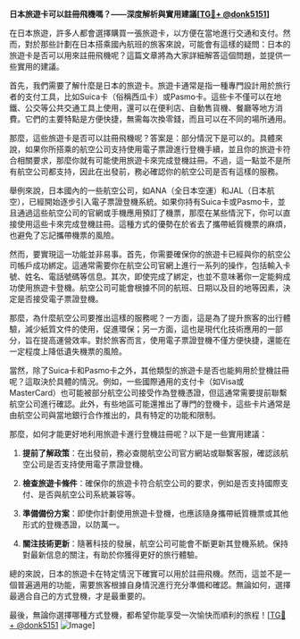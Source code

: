 **日本旅遊卡可以註冊飛機嗎？——深度解析與實用建議[[TG💪+ @donk5151](https://t.me/s/donk5151)]**

在日本旅遊，許多人都會選擇購買一張旅遊卡，以方便在當地進行交通和支付。然而，對於那些計劃在日本搭乘國內航班的旅客來說，可能會有這樣的疑問：日本的旅遊卡是否可以用來註冊飛機呢？這篇文章將為大家詳細解答這個問題，並提供一些實用的建議。

首先，我們需要了解什麼是日本的旅遊卡。旅遊卡通常是指一種專門設計用於旅行者的支付工具，比如Suica卡（俗稱西瓜卡）或Pasmo卡。這些卡不僅可以在地鐵、公交等公共交通工具上使用，還可以在便利店、自動售貨機、餐廳等地方消費。它們的主要特點是方便快捷，無需每次換零錢，而且可以在不同的場所通用。

那麼，這些旅遊卡是否可以註冊飛機呢？答案是：部分情況下是可以的。具體來說，如果你所搭乘的航空公司支持使用電子票證進行登機手續，並且你的旅遊卡符合相關要求，那麼你就有可能使用旅遊卡來完成登機註冊。不過，這一點並不是所有航空公司都支持，因此在出發前，務必確認你的航空公司是否有這樣的服務。

舉例來說，日本國內的一些航空公司，如ANA（全日本空運）和JAL（日本航空），已經開始逐步引入電子票證登機系統。如果你持有Suica卡或Pasmo卡，並且通過這些航空公司的官網或手機應用預訂了機票，那麼在某些情況下，你可以直接使用這些卡來完成登機註冊。這種方式的優勢在於省去了攜帶紙質機票的麻煩，也避免了忘記攜帶機票的風險。

然而，要實現這一功能並非易事。首先，你需要確保你的旅遊卡已經與你的航空公司帳戶成功綁定。這通常需要你在航空公司官網上進行一系列的操作，包括輸入卡號、姓名、電話號碼等信息。其次，即使完成了綁定，也並不意味著你一定能夠成功使用旅遊卡登機。航空公司可能會根據不同的航班、日期以及目的地等因素，決定是否接受電子票證登機。

那麼，為什麼航空公司要推出這樣的服務呢？一方面，這是為了提升旅客的出行體驗，減少紙質文件的使用，促進環保；另一方面，這也是現代化技術應用的一部分，旨在提高運營效率。對於旅客而言，使用電子票證登機不僅方便快捷，還能在一定程度上降低遺失機票的風險。

當然，除了Suica卡和Pasmo卡之外，其他類型的旅遊卡是否也能夠用於登機註冊呢？這取決於具體的情況。例如，一些國際通用的支付卡（如Visa或MasterCard）也可能被部分航空公司接受作為登機憑證，但這通常需要提前聯繫航空公司進行確認。此外，有些地區可能還推出了專門的登機卡，這些卡片通常是由航空公司與當地銀行合作推出的，具有特定的功能和限制。

那麼，如何才能更好地利用旅遊卡進行登機註冊呢？以下是一些實用建議：

1. **提前了解政策**：在出發前，務必查閱航空公司官方網站或聯繫客服，確認該航空公司是否支持使用電子票證登機。
   
2. **檢查旅遊卡條件**：確保你的旅遊卡符合航空公司的要求，例如是否支持國際支付、是否與航空公司系統兼容等。

3. **準備備份方案**：即使你計劃使用旅遊卡登機，也應該隨身攜帶紙質機票或其他形式的登機憑證，以防萬一。

4. **關注技術更新**：隨著科技的發展，航空公司可能會不斷更新其登機系統。保持對最新信息的關注，有助於你獲得更好的旅行體驗。

總的來說，日本的旅遊卡在特定情況下確實可以用於註冊飛機。然而，這並不是一個普遍適用的功能，需要旅客根據自身情況進行充分準備和確認。無論如何，選擇最適合自己的方式登機，才是最重要的。

最後，無論你選擇哪種方式登機，都希望你能享受一次愉快而順利的旅程！[[TG💪+ @donk5151](https://t.me/s/donk5151) ![Image](https://i.postimg.cc/rwNCRYN7/Snipaste-2025-04-30-17-27-05.png)]